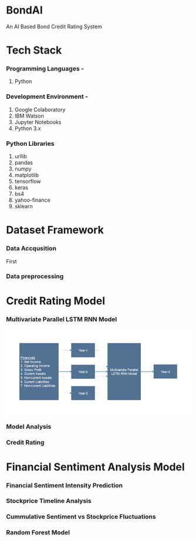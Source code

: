 # BondAI
An AI Based Bond Credit Rating System


# Tech Stack
### Programming Languages -
1. Python

### Development Environment -
1. Google Colaboratory
2. IBM Watson
3. Jupyter Notebooks
4. Python 3.x

### Python Libraries
1. urllib
2. pandas
3. numpy
4. matplotlib
5. tensorflow
6. keras
7. bs4
8. yahoo-finance
9. sklearn

# Dataset Framework

### Data Accqusition
First 

### Data preprocessing


# Credit Rating Model

### Multivariate Parallel LSTM RNN Model
![Abstract RNN Model](images/abstract-rnn-model.png)

### Model Analysis

### Credit Rating


# Financial Sentiment Analysis Model

### Financial Sentiment Intensity Prediction

### Stockprice Timeline Analysis

### Cummulative Sentiment vs Stockprice Fluctuations

### Random Forest Model 
